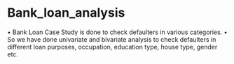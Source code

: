 # Bank_loan_analysis
•	Bank Loan Case Study is done to check defaulters in various categories.
•	So we have done univariate and bivariate analysis to check defaulters in different loan purposes, occupation, education type, house type, gender etc.
